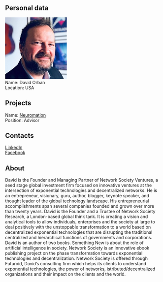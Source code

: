 ## Personal data
![david orban photo](photo/david_orban.jpg)  
Name:   David Orban  
Location: USA  
## Projects 
Name: [Neuromation](../projects/neuromation.md)  
Position: Advisor   
## Contacts
[LinkedIn](https://www.linkedin.com/in/davidorban/)  
[Facebook](https://www.facebook.com/dorban)
## About
David is the Founder and Managing Partner of Network Society Ventures, a seed stage global investment firm focused on innovative ventures at the intersection of exponential technologies and decentralized networks. He is an entrepreneur, visionary, guru, author, blogger, keynote speaker, and thought leader of the global technology landscape. His entrepreneurial accomplishments span several companies founded and grown over more than twenty years.
David is the Founder and a Trustee of Network Society Research, a London-based global think tank. It is creating a vision and analytical tools to allow individuals, enterprises and the society at large to deal positively with the unstoppable transformation to a world based on decentralized exponential technologies that are disrupting the traditional centralized and hierarchical functions of governments and corporations.
David is an author of two books. Something New is about the role of artificial intelligence in society. Network Society is an innovative ebook publishing project on the phase transformation towards exponential technologies and decentralization. Network Society is offered through Futuroid, David’s consulting firm which helps its clients to understand exponential technologies, the power of networks, istributed/decentralized organizations and their impact on the clients and the world.
